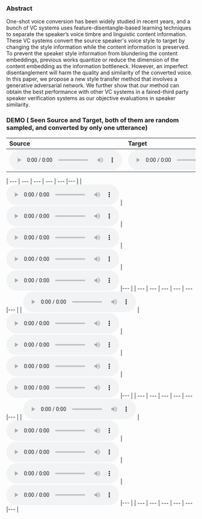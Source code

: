 ### Abstract
One-shot voice conversion has been widely studied in recent years, and a bunch of VC  systems uses feature-disentangle-based learning techniques to separate the speaker’s voice timbre and linguistic content information. These VC systems convert the source speaker's voice style to target by changing the style information while the content information is preserved.  To prevent the speaker style information from blundering the content embeddings, previous works quantize or reduce the dimension of the content embedding as the information bottleneck. However, an imperfect disentanglement will harm the quality and similarity of the converted voice. In this paper, we propose a new style transfer method that involves a generative adversarial network. We further show that our method can obtain the best performance with other VC systems in a faired-third party speaker verification systems as our objective evaluations in speaker similarity.

### DEMO ( Seen Source and Target, both of them are random sampled, and converted by only one utterance)

| **Source** | **Target** | **Ours** | **AutoVC** | **AgainVC** | **VQVC+**|
| :--- | :--- | :--- | :--- | :--- |:--- |
| <audio src="all/all/seen/p280_p306_0/source.wav" controls preload></audio> | <audio src="all/all/seen/p280_p306_0/target.wav" controls preload></audio> | <audio src="all/all/seen/p280_p306_0/conversion.wav" controls preload></audio> |<audio src="all/all/seen/p280_p306_0/adain/converted.wav" controls preload></audio> |<audio src="all/all/seen/p280_p306_0/autovc/source.wav" controls preload></audio> |--- |

| --- | --- | --- | --- | --- |--- |
| <audio src="all/all/seen/p317_p318_0/source.wav" controls preload></audio> | <audio src="all/all/seen/p317_p318_0/target.wav" controls preload></audio> | <audio src="all/all/seen/p317_p318_0/conversion.wav" controls preload></audio> |<audio src="all/all/seen/p317_p318_0/adain/converted.wav" controls preload></audio> |<audio src="all/all/seen/p317_p318_0/autovc/source.wav" controls preload></audio> |--- |
| --- | --- | --- | --- | --- |--- |
| <audio src="all/all/seen/p276_p243_0/source.wav" controls preload></audio> | <audio src="all/all/seen/p276_p243_0/target.wav" controls preload></audio> | <audio src="all/all/seen/p276_p243_0/conversion.wav" controls preload></audio> |<audio src="all/all/seen/p276_p243_0/adain/converted.wav" controls preload></audio> |<audio src="all/all/seen/p276_p243_0/autovc/source.wav" controls preload></audio> |--- |
| --- | --- | --- | --- | --- |--- |
| <audio src="all/all/seen/p275_p263_0/source.wav" controls preload></audio> | <audio src="all/all/seen/p275_p263_0/target.wav" controls preload></audio> | <audio src="all/all/seen/p275_p263_0/conversion.wav" controls preload></audio> |<audio src="all/all/seen/p275_p263_0/adain/converted.wav" controls preload></audio> |<audio src="all/all/seen/p275_p263_0/autovc/source.wav" controls preload></audio> |--- |
| --- | --- | --- | --- | --- |--- |
